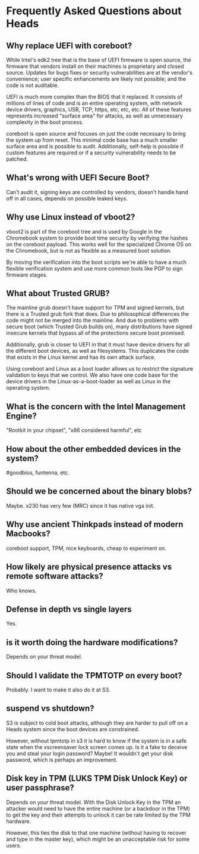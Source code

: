 Frequently Asked Questions about Heads
===

Why replace UEFI with coreboot?
---
While Intel's edk2 tree that is the base of UEFI firmware is open source,
the firmware that vendors install on their machines is proprietary and
closed source.  Updates for bugs fixes or security vulnerabilities
are at the vendor's convenience; user specific enhancements are likely not
possible; and the code is not auditable.

UEFI is much more complex than the BIOS that it replaced.  It consists of
millions of lines of code and is an entire operating system,
with network device drivers, graphics, USB, TCP, https, etc, etc, etc.
All of these features represents increased "surface area" for attacks,
as well as unnecessary complexity in the boot process.

coreboot is open source and focuses on just the code necessary to bring
the system up from reset.  This minimal code base has a much smaller
surface area and is possible to audit.  Additionally, self-help is
possible if custom features are required or if a security vulnerability
needs to be patched.


What's wrong with UEFI Secure Boot?
---
Can't audit it, signing keys are controlled by vendors,
doesn't handle hand off in all cases, depends on possible leaked keys.


Why use Linux instead of vboot2?
---
vboot2 is part of the coreboot tree and is used by Google in the
Chromebook system to provide boot time security by verifying the
hashes on the coreboot payload.  This works well for the specialized
Chrome OS on the Chromebook, but is not as flexible as a measured
boot solution.

By moving the verification into the boot scripts we're able to have
a much flexible verification system and use more common tools like PGP
to sign firmware stages.


What about Trusted GRUB?
---
The mainline grub doesn't have support for TPM and signed kernels, but
there is a Trusted grub fork that does.  Due to philosophical differences
the code might not be merged into the mainline.  And due to problems
with secure boot (which Trusted Grub builds on), many distributions have
signed insecure kernels that bypass all of the protections secure
boot promised.

Additionally, grub is closer to UEFI in that it must have device
drivers for all the different boot devices, as well as filesystems.
This duplicates the code that exists in the Linux kernel and has its
own attack surface.

Using coreboot and Linux as a boot loader allows us to restrict
the signature validation to keys that we control.  We also have one code
base for the device drivers in the Linux-as-a-boot-loader as well
as Linux in the operating system.


What is the concern with the Intel Management Engine?
---
"Rootkit in your chipset", "x86 considered harmful", etc


How about the other embedded devices in the system?
---
#goodbios, funtenna, etc.


Should we be concerned about the binary blobs?
---
Maybe.  x230 has very few (MRC) since it has native vga init.


Why use ancient Thinkpads instead of modern Macbooks?
---
coreboot support, TPM, nice keyboards, cheap to experiment on.

How likely are physical presence attacks vs remote software attacks?
---
Who knows.


Defense in depth vs single layers
---
Yes.

is it worth doing the hardware modifications?
---
Depends on your threat model.


Should I validate the TPMTOTP on every boot?
---
Probably.  I want to make it also do it at S3.


suspend vs shutdown?
---
S3 is subject to cold boot attacks, although they are harder to
pull off on a Heads system since the boot devices are constrained.

However, without tpmtotp in s3 it is hard to know if the system is in
a safe state when the xscreensaver lock screen comes up.  Is it a fake
to deceive you and steal your login password?  Maybe!  It wouldn't get
your disk password, which is perhaps an improvement.


Disk key in TPM (LUKS TPM Disk Unlock Key) or user passphrase?
---
Depends on your threat model.  With the Disk Unlock Key in the TPM an
attacker would need to have the entire machine (or a backdoor in the TPM)
to get the key and their attempts to unlock it can be rate limited
by the TPM hardware.

However, this ties the disk to that one machine (without having to
recover and type in the master key), which might be an unacceptable risk
for some users.
